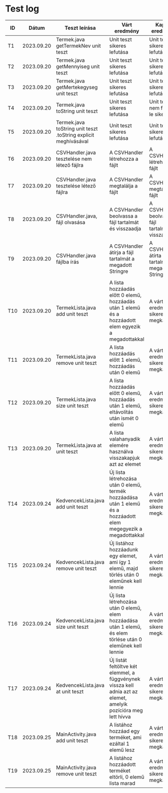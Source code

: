 # Test log

| ID  | Dátum      | Teszt leírása                                                   | Várt eredmény                                                                                                     | Kapott eredmény                                          | Átment/Megbukott | Tesztelő      |
|-----|------------|-----------------------------------------------------------------|-------------------------------------------------------------------------------------------------------------------|----------------------------------------------------------|------------------|---------------|
| T1  | 2023.09.20 | Termek.java getTermekNev unit teszt                             | Unit teszt sikeres lefutása                                                                                       | Unit teszt sikeres lefutása                              | Átment           | Kovács Zsolt  |
| T2  | 2023.09.20 | Termek.java getMennyiseg unit teszt                             | Unit teszt sikeres lefutása                                                                                       | Unit teszt sikeres lefutása                              | Átment           | Kovács Zsolt  |
| T3  | 2023.09.20 | Termek.java getMertekegyseg unit teszt                          | Unit teszt sikeres lefutása                                                                                       | Unit teszt sikeres lefutása                              | Átment           | Kovács Zsolt  |
| T4  | 2023.09.20 | Termek.java toString unit teszt                                 | Unit teszt sikeres lefutása                                                                                       | Unit teszt nem futott le sikeresen                       | Megbukott        | Kovács Zsolt  |
| T5  | 2023.09.20 | Termek.java toString unit teszt .toString explicit meghívásával | Unit teszt sikeres lefutása                                                                                       | Unit teszt sikeres lefutása                              | Átment           | Kovács Zsolt  |
| T6  | 2023.09.20 | CSVHandler.java tesztelése nem létező fájlra                    | A CSVHandler létrehozza a fájlt                                                                                   | A CSVHandler létrehozta a fájlt                          | Átment           | Kovács Zsolt  |
| T7  | 2023.09.20 | CSVHandler.java tesztelése létező fájlra                        | A CSVHandler megtalálja a fájlt                                                                                   | A CSVHandler megtalálta a fájlt                          | Átment           | Kovács Zsolt  |
| T8  | 2023.09.20 | CSVHandler.java, fájl olvasása                                  | A CSVHandler beolvassa a fájl tartalmát és visszaadja                                                             | A CSVHandler beolvasta a fájl tartalmát és visszaadta    | Átment           | Kovács Zsolt  |
| T9  | 2023.09.20 | CSVHandler.java fájlba írás                                     | A CSVHandler átírja a fájl tartalmát a megadott Stringre                                                          | A CSVHandler átírta a fájl tartalmát a megadott Stringre | Átment           | Kovács Zsolt  |
| T10 | 2023.09.20 | TermekLista.java add unit teszt                                 | A lista hozzáadás előtt 0 elemű, hozzáadás után 1 elemű és a hozzáadott elem egyezik a megadottakkal              | A várt eredményt sikeresen megkaptuk                     | Átment           | Kovács Zsolt  |
| T11 | 2023.09.20 | TermekLista.java remove unit teszt                              | A lista hozzáadás előtt 1 elemű, hozzáadás után 0 elemű                                                           | A várt eredményt sikeresen megkaptuk                     | Átment           | Kovács Zsolt  |
| T12 | 2023.09.20 | TermekLista.java size unit teszt                                | A lista hozzáadás előtt 0 elemű, hozzáadás után 1 elemű, eltávolítás után ismét 0 elemű                           | A várt eredményt sikeresen megkaptuk                     | Átment           | Kovács Zsolt  |
| T13 | 2023.09.20 | TermekLista.java at unit teszt                                  | A lista valahanyadik elemére használva visszakapjuk azt az elemet                                                 | A várt eredményt sikeresen megkaptuk                     | Átment           | Kovács Zsolt  |
| T14 | 2023.09.24 | KedvencekLista.java add unit teszt                              | Új lista létrehozása után 0 elemű, termék hozzáadása után 1 elemű és a hozzáadott elem megegyezik a megadottakkal | A várt eredményt sikeresen megkaptuk                     | Átment           | Jurás Dorka   |
| T15 | 2023.09.24 | KedvencekLista.java remove unit teszt                           | Új listához hozzáadunk egy elemet, ami így 1 elemű, majd törlés után 0 eleműnek kell lennie                       | A várt eredményt sikeresen megkaptuk                     | Átment           | Jurás Dorka   |
| T16 | 2023.09.24 | KedvencekLista.java size unit teszt                             | Új lista létrehozása után 0 elemű, elem hozzáadása után 1 elemű, és elem törlése után 0 eleműnek kell lennie      | A várt eredményt sikeresen megkaptuk                     | Átment           | Jurás Dorka   |
| T17 | 2023.09.24 | KedvencekLista.java at unit teszt                               | Új listát feltöltve két elemmel, a függvénynek vissza kell adnia azt az elemet, amelyik pozícióra meg lett hívva  | A várt eredményt sikeresen megkaptuk                     | Átment           | Jurás Dorka   |
| T18 | 2023.09.25 | MainActivity.java add unit teszt                                | A listához hozzáad egy terméket, ami ezáltal 1 elemű lesz                                                         | A várt eredményt sikeresen megkaptuk                     | Átment           | Czinege Lajos |
| T19 | 2023.09.25 | MainActivity.java remove unit teszt                             | A listához hozzáadott terméket eltörli, 0 elemű lista marad                                                       | A várt eredményt sikeresen megkaptuk                     | Átment           | Czinege Lajos |

